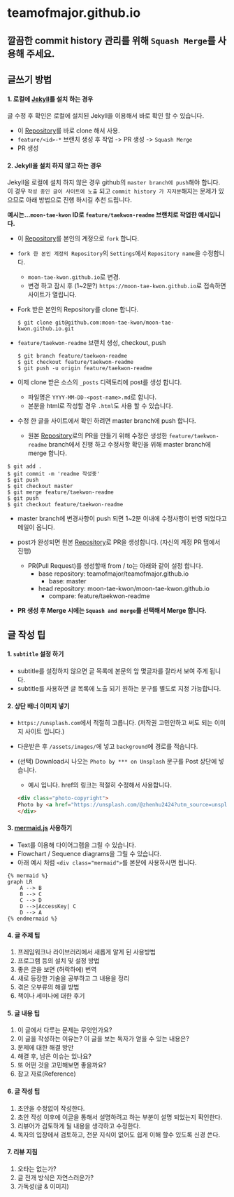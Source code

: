 # teamofmajor.github.io

## **깔끔한 commit history 관리를 위해 `Squash Merge`를 사용해 주세요.**

## 글쓰기 방법

#### 1. 로컬에 [Jekyll](https://jekyllrb.com/docs/)를 설치 하는 경우
글 수정 후 확인은 로컬에 설치된 Jekyll을 이용해서 바로 확인 할 수 있습니다.
  - 이 [Repository](https://github.com/teamofmajor/teamofmajor.github.io)를 바로 clone 해서 사용.
  - `feature/<id>-*` 브랜치 생성 후 작업 -> PR 생성 -> `Squash Merge`
  - PR 생성

#### 2. Jekyll을 설치 하지 않고 하는 경우
Jekyll을 로컬에 설치 하지 않은 경우 github의 `master branch에 push`해야 합니다. 이 경우 `작성 중인 글이 사이트에 노출` 되고 `commit history 가 지저분`해지는 문제가 있으므로 아래 방법으로 진행 하시길 추천 드립니다.

**예시는...`moon-tae-kwon` ID로 `feature/taekwon-readme` 브랜치로 작업한 예시입니다.**

  - 이 [Repository](https://github.com/teamofmajor/teamofmajor.github.io)를 본인의 계정으로 `fork` 합니다.
  - `fork 한 본인 계정의 Repository`의 `Settings`에서 `Repository name`을 수정합니다.
    - `moon-tae-kwon.github.io`로 변경.
    - 변경 하고 잠시 후 (1~2분?) `https://moon-tae-kwon.github.io`로 접속하면 사이트가 열립니다.
  - Fork 받은 본인의 Repository를 clone 합니다.

    ```
    $ git clone git@github.com:moon-tae-kwon/moon-tae-kwon.github.io.git
    ```
  
  - `feature/taekwon-readme` 브랜치 생성, checkout, push

    ```
    $ git branch feature/taekwon-readme
    $ git checkout feature/taekwon-readme
    $ git push -u origin feature/taekwon-readme
    ```

  - 이제 clone 받은 소스의 `_posts` 디렉토리에 post를 생성 합니다.
    - 파일명은 `YYYY-MM-DD-<post-name>.md`로 합니다.
    - 본분을 html로 작성할 경우 `.html`도 사용 할 수 있습니다.

  - 수정 한 글을 사이트에서 확인 하려면 master branch에 push 합니다.
    - 원본 [Repository](https://github.com/teamofmajor/teamofmajor.github.io)로의 PR을 만들기 위해 수정은 생성한 `feature/taekwon-readme` branch에서 진행 하고 수정사항 확인을 위해 master branch에 merge 합니다. 

  ```
  $ git add .
  $ git commit -m 'readme 작성중'
  $ git push
  $ git checkout master
  $ git merge feature/taekwon-readme
  $ git push
  $ git checkout feature/taekwon-readme
  ```

  - master branch에 변경사항이 push 되면 1~2분 이내에 수정사항이 반영 되었다고 메일이 옵니다.
  - post가 완성되면 원본 [Repository](https://github.com/teamofmajor/teamofmajor.github.io)로 PR을 생성합니다. (자신의 계정 PR 탭에서 진행)
    - PR(Pull Request)를 생성할때 from / to는 아래와 같이 설정 합니다.
        - base repository: teamofmajor/teamofmajor.github.io
            - base: master
        - head repository: moon-tae-kwon/moon-tae-kwon.github.io
            - compare: feature/taekwon-readme

  - **PR 생성 후 Merge 시에는 `Squash and merge`를 선택해서 Merge 합니다.**


## 글 작성 팁

#### 1. `subtitle` 설정 하기
  - subtitle를 설정하지 않으면 글 목록에 본문의 앞 몇글자를 잘라서 보여 주게 됩니다.
  - subtitle를 사용하면 글 목록에 노출 되기 원하는 문구를 별도로 지정 가능합니다.

#### 2. 상단 배너 이미지 넣기
  - `https://unsplash.com`에서 적절히 고릅니다. (저작권 고민안하고 써도 되는 이미지 사이트 입니다.)
  - 다운받은 후 `/assets/images/`에 넣고 `background`에 경로를 적습니다.
  - (선택) Download시 나오는 `Photo by *** on Unsplash` 문구를 Post 상단에 넣습니다.
    - 예시 입니다. href의 링크는 적절히 수정해서 사용합니다.
    
    ```html
    <div class="photo-copyright">
    Photo by <a href="https://unsplash.com/@zhenhu2424?utm_source=unsplash&utm_medium=referral&utm_content=creditCopyText">Zhen Hu</a> on <a href="https://unsplash.com/search/photos/lock?utm_source=unsplash&utm_medium=referral&utm_content=creditCopyText">Unsplash</a>
    </div>
    ```

#### 3. [mermaid.js](https://mermaidjs.github.io/#/) 사용하기
  * Text를 이용해 다이어그램을 그릴 수 있습니다. 
  * Flowchart / Sequence diagrams을 그릴 수 있습니다.
  * 아래 예시 처럼 `<div class="mermaid">`를 본문에 사용하시면 됩니다.

```
{% mermaid %}
graph LR
    A --> B
    B --> C
    C --> D
    D -->|AccessKey| C
    D --> A
{% endmermaid %}
```

#### 4. 글 주제 팁
1. 프레임워크나 라이브러리에서 새롭게 알게 된 사용방법
2. 프로그램 등의 설치 및 설정 방법
3. 좋은 글을 보면 (허락하에) 번역
4. 새로 등장한 기술을 공부하고 그 내용을 정리
5. 겪은 오부류의 해결 방법
6. 책이나 세미나에 대한 후기

#### 5. 글 내용 팁
1. 이 글에서 다루는 문제는 무엇인가요?
2. 이 글을 작성하는 이유는? 이 글을 보는 독자가 얻을 수 있는 내용은?
3. 문제에 대한 해결 방안
4. 해결 후, 남은 이슈는 있나요?
5. 또 어떤 것을 고민해보면 좋을까요?
6. 참고 자료(Reference)

#### 6. 글 작성 팁
1. 초안을 수정없이 작성한다.
2. 초안 작성 이후에 이글을 통해서 설명하려고 하는 부분이 설명 되었는지 확인한다.
3. 리뷰어가 검토하게 될 내용을 생각하고 수정한다.
4. 독자의 입장에서 검토하고, 전문 지식이 없어도 쉽게 이해 할수 있도록 신경 쓴다.

#### 7. 리뷰 지침
1. 오타는 없는가?
2. 글 전개 방식은 자연스러운가?
3. 가독성(글 & 이미지)
